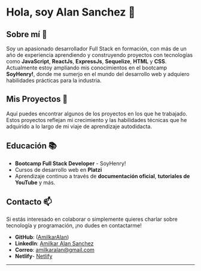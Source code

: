 # Hola, soy Alan Sanchez 👋

## Sobre mí 🚀
Soy un apasionado desarrollador Full Stack en formación, con más de un año de experiencia aprendiendo y construyendo proyectos con tecnologías como **JavaScript**, **ReactJs**, **ExpressJs**, **Sequelize**, **HTML** y **CSS**. Actualmente estoy ampliando mis conocimientos en el bootcamp **SoyHenry!**, donde me sumerjo en el mundo del desarrollo web y adquiero habilidades prácticas para la industria.

## Mis Proyectos 💼
Aquí puedes encontrar algunos de los proyectos en los que he trabajado. Estos proyectos reflejan mi crecimiento y las habilidades técnicas que he adquirido a lo largo de mi viaje de aprendizaje autodidacta.

## Educación 📚
- **Bootcamp Full Stack Developer** - SoyHenry!
- Cursos de desarrollo web en **Platzi**
- Aprendizaje continuo a través de **documentación oficial**, **tutoriales de YouTube** y más.

## Contacto 📫
Si estás interesado en colaborar o simplemente quieres charlar sobre tecnología y programación, ¡no dudes en contactarme!

- **GitHub**: ([AmilkarAlan](https://github.com/AmilkarAlan))
- **LinkedIn**: [Amilkar Alan Sanchez](www.linkedin.com/in/amilkar-sanchez-martinez-3b6aab166)
- **Correo**: amilkaralan@gmail.com
- **Netlify**- [Netlify](https://app.netlify.com/teams/amilkaralan/overview)

---
